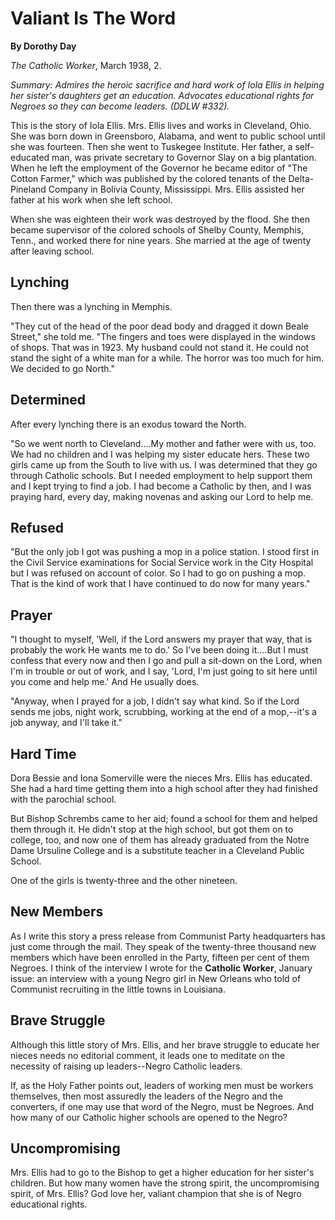 Valiant Is The Word
===================

**By Dorothy Day**

*The Catholic Worker*, March 1938, 2.

*Summary: Admires the heroic sacrifice and hard work of Iola Ellis in
helping her sister's daughters get an education. Advocates educational
rights for Negroes so they can become leaders. (DDLW \#332).*

This is the story of Iola Ellis. Mrs. Ellis lives and works in
Cleveland, Ohio. She was born down in Greensboro, Alabama, and went to
public school until she was fourteen. Then she went to Tuskegee
Institute. Her father, a self-educated man, was private secretary to
Governor Slay on a big plantation. When he left the employment of the
Governor he became editor of "The Cotton Farmer," which was published by
the colored tenants of the Delta-Pineland Company in Bolivia County,
Mississippi. Mrs. Ellis assisted her father at his work when she left
school.

When she was eighteen their work was destroyed by the flood. She then
became supervisor of the colored schools of Shelby County, Memphis,
Tenn., and worked there for nine years. She married at the age of twenty
after leaving school.

Lynching
--------

Then there was a lynching in Memphis.

"They cut of the head of the poor dead body and dragged it down Beale
Street," she told me. "The fingers and toes were displayed in the
windows of shops. That was in 1923. My husband could not stand it. He
could not stand the sight of a white man for a while. The horror was too
much for him. We decided to go North."

Determined
----------

After every lynching there is an exodus toward the North.

"So we went north to Cleveland….My mother and father were with us, too.
We had no children and I was helping my sister educate hers. These two
girls came up from the South to live with us. I was determined that they
go through Catholic schools. But I needed employment to help support
them and I kept trying to find a job. I had become a Catholic by then,
and I was praying hard, every day, making novenas and asking our Lord to
help me.

Refused
-------

"But the only job I got was pushing a mop in a police station. I stood
first in the Civil Service examinations for Social Service work in the
City Hospital but I was refused on account of color. So I had to go on
pushing a mop. That is the kind of work that I have continued to do now
for many years."

Prayer
------

"I thought to myself, 'Well, if the Lord answers my prayer that way,
that is probably the work He wants me to do.' So I've been doing it….But
I must confess that every now and then I go and pull a sit-down on the
Lord, when I'm in trouble or out of work, and I say, 'Lord, I'm just
going to sit here until you come and help me.' And He usually does.

"Anyway, when I prayed for a job, I didn't say what kind. So if the Lord
sends me jobs, night work, scrubbing, working at the end of a mop,--it's
a job anyway, and I'll take it."

Hard Time
---------

Dora Bessie and Iona Somerville were the nieces Mrs. Ellis has educated.
She had a hard time getting them into a high school after they had
finished with the parochial school.

But Bishop Schrembs came to her aid; found a school for them and helped
them through it. He didn't stop at the high school, but got them on to
college, too, and now one of them has already graduated from the Notre
Dame Ursuline College and is a substitute teacher in a Cleveland Public
School.

One of the girls is twenty-three and the other nineteen.

New Members
-----------

As I write this story a press release from Communist Party headquarters
has just come through the mail. They speak of the twenty-three thousand
new members which have been enrolled in the Party, fifteen per cent of
them Negroes. I think of the interview I wrote for the **Catholic
Worker**, January issue: an interview with a young Negro girl in New
Orleans who told of Communist recruiting in the little towns in
Louisiana.

Brave Struggle
--------------

Although this little story of Mrs. Ellis, and her brave struggle to
educate her nieces needs no editorial comment, it leads one to meditate
on the necessity of raising up leaders--Negro Catholic leaders.

If, as the Holy Father points out, leaders of working men must be
workers themselves, then most assuredly the leaders of the Negro and the
converters, if one may use that word of the Negro, must be Negroes. And
how many of our Catholic higher schools are opened to the Negro?

Uncompromising
--------------

Mrs. Ellis had to go to the Bishop to get a higher education for her
sister's children. But how many women have the strong spirit, the
uncompromising spirit, of Mrs. Ellis? God love her, valiant champion
that she is of Negro educational rights.
